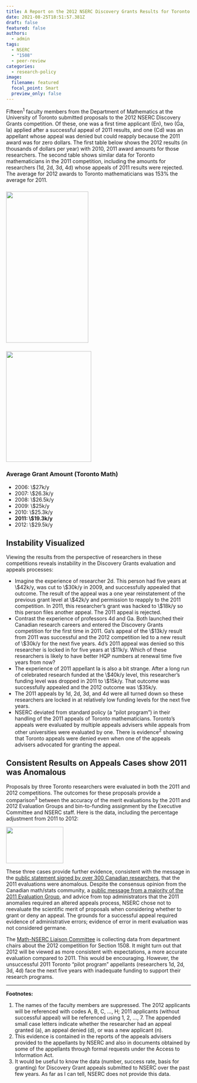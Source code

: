 ```yaml
---
title: A Report on the 2012 NSERC Discovery Grants Results for Toronto Math
date: 2021-08-25T18:51:57.381Z
draft: false
featured: false
authors:
  - admin
tags:
  - NSERC
  - "1508"
  - peer-review
categories:
  - research-policy
image:
  filename: featured
  focal_point: Smart
  preview_only: false
---
```



Fifteen<sup>1</sup> faculty members from the Department of Mathematics at the University of Toronto submitted proposals to the 2012 NSERC Discovery Grants competition. Of these, one was a first time applicant (En), two (Ga, Ia) applied after a successful appeal of 2011 results, and one (Cd) was an appellant whose appeal was denied but could reapply because the 2011 award was for zero dollars. The first table below shows the 2012 results (in thousands of dollars per year) with 2010, 2011 award amounts for those researchers. The second table shows similar data for Toronto mathematicians in the 2011 competition, including the amounts for researchers (1d, 2d, 3d, 4d) whose appeals of 2011 results were rejected. The average for 2012 awards to Toronto mathematicians was 153% the average for 2011.
<h3 id="averagegrantamounttorontomath"><a rel="attachment wp-att-1150" href="http://blog.math.toronto.edu/colliand/2012/04/06/a-report-on-the-2012-nserc-discovery-grants-results-for-toronto-math/2012competitionresults/"><img class="size-full wp-image-1150 alignnone" src="http://blog.math.toronto.edu/colliand/files/2012/04/2012CompetitionResults.png" alt="" width="224" height="411" /></a></h3>
<h3><a rel="attachment wp-att-1151" href="http://blog.math.toronto.edu/colliand/2012/04/06/a-report-on-the-2012-nserc-discovery-grants-results-for-toronto-math/2011competitionresults/"><img class="alignnone size-full wp-image-1151" src="http://blog.math.toronto.edu/colliand/files/2012/04/2011CompetitionResults.png" alt="" width="232" height="301" /></a></h3>
<h3>Average Grant Amount (Toronto Math)</h3>
<ul>
	<li>2006: \$27k/y</li>
	<li>2007: \$26.3k/y</li>
	<li>2008: \$26.5k/y</li>
	<li>2009: \$25k/y</li>
	<li>2010: \$25.3k/y</li>
	<li><strong>2011: \$19.3k/y</strong></li>
	<li>2012: \$29.5k/y</li>
</ul>
<h2 id="instabilityvisualized">Instability Visualized</h2>
Viewing the results from the perspective of researchers in these competitions reveals instability in the Discovery Grants evaluation and appeals processes:
<ul>
	<li>Imagine the experience of researcher 2d. This person had five years at \$42k/y, was cut to \$30k/y in 2009, and successfully appealed that outcome. The result of the appeal was a one year reinstatement of the previous grant level at \$42k/y and permission to reapply to the 2011 competition. In 2011, this researcher’s grant was hacked to \$18k/y so this person files another appeal. The 2011 appeal is rejected.</li>
	<li>Contrast the experience of professors 4d and Ga. Both launched their Canadian research careers and entered the Discovery Grants competition for the first time in 2011. Ga’s appeal of the \$13k/y result from 2011 was successful and the 2012 competition led to a new result of \$30k/y for the next five years. 4d’s 2011 appeal was denied so this researcher is locked in for five years at \$11k/y. Which of these researchers is likely to have better HQP numbers at renewal time five years from now?</li>
	<li>The experience of 2011 appellant Ia is also a bit strange. After a long run of celebrated research funded at the \$40k/y level, this researcher’s funding level was dropped in 2011 to \$15k/y. That outcome was successfully appealed and the 2012 outcome was \$35k/y.</li>
	<li>The 2011 appeals by 1d, 2d, 3d, and 4d were all turned down so these researchers are locked in at relatively low funding levels for the next five years.</li>
	<li>NSERC deviated from standard policy (a “pilot program”) in their handling of the 2011 appeals of Toronto mathematicians. Toronto’s appeals were evaluated by multiple appeals advisers while appeals from other universities were evaluated by one. There is evidence<sup>2</sup> showing that Toronto appeals were denied even when one of the appeals advisers advocated for granting the appeal.</li>
</ul>
<h2 id="consistentresultsonappealscasesshow2011wasanomalous">Consistent Results on Appeals Cases show 2011 was Anomalous</h2>
Proposals by three Toronto researchers were evaluated in both the 2011 and 2012 competitions. The outcomes for these proposals provide a comparison<sup>3</sup> between the accuracy of the merit evaluations by the 2011 and 2012 Evaluation Groups and bin-to-funding assignment by the Executive Committee and NSERC staff. Here is the data, including the percentage adjustment from 2011 to 2012:

<a rel="attachment wp-att-1157" href="http://blog.math.toronto.edu/colliand/2012/04/06/a-report-on-the-2012-nserc-discovery-grants-results-for-toronto-math/2011v2012changes-2/"><img class="alignnone size-full wp-image-1157" src="http://blog.math.toronto.edu/colliand/files/2012/04/2011v2012Changes1.png" alt="" width="156" height="99" /></a>

These three cases provide further evidence, consistent with the message in the <a href="https://nmlc.math.ca/blog/blog/2011/04/26/canadian-mathematics-community-statement-about-nserc-discovery-grants/">public statement signed by over 300 Canadian researchers</a>, that the 2011 evaluations were anomalous. Despite the consensus opinion from the Canadian math/stats community, a <a href="https://nmlc.math.ca/blog/blog/2011/11/22/eg-letter-to-s-fortier/">public message from a majority of the 2011 Evaluation Group</a>, and advice from top  administrators that the 2011 anomalies required an altered appeals process, NSERC chose not to reevaluate the scientific merit of proposals when considering whether to grant or deny an appeal. The grounds for a successful appeal required evidence of administrative errors; evidence of error in merit evaluation was not considered germane.

The <a href="http://nmlc.math.ca/blog/">Math-NSERC Liaison Committee</a> is collecting data from department chairs about the 2012 competition for Section 1508. It might turn out that 2012 will be viewed as more consistent with expectations, a more accurate evaluation compared to 2011. This would be encouraging. However, the unsuccessful 2011 Toronto “pilot program” appellants (researchers 1d, 2d, 3d, 4d) face the next five years with inadequate funding to support their research programs.
<div class="footnotes">

<hr />

<strong>Footnotes:</strong>
<ol>
	<li>The names of the faculty members are suppressed. The 2012 applicants will be referenced with codes A, B, C, …, H; 2011 applicants (without successful appeal) will be referenced using 1, 2, …, 7. The appended small case letters indicate whether the researcher had an appeal granted (a), an appeal denied (d), or was a new applicant (n).</li>
	<li>This evidence is contained in the reports of the appeals advisers provided to the appellants by NSERC and also in documents obtained by some of the appellants through formal requests under the Access to Information Act.</li>
	<li>It would be useful to know the data (number, success rate, basis for granting) for Discovery Grant appeals submitted to NSERC over the past few years. As far as I can tell, NSERC does not provide this data.</li>
</ol>
</div>
&nbsp;